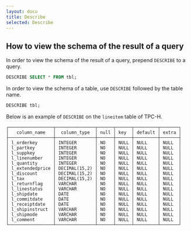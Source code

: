 ```yaml
---
layout: docu
title: Describe
selected: Describe
---
```


## How to view the schema of the result of a query

In order to view the schema of the result of a query, prepend `DESCRIBE` to a query.

```sql
DESCRIBE SELECT * FROM tbl;
```

In order to view the schema of a table, use `DESCRIBE` followed by the table name.

```sql
DESCRIBE tbl;
```

Below is an example of `DESCRIBE` on the `lineitem` table of TPC-H.

```
┌─────────────────┬───────────────┬──────┬──────┬─────────┬───────┐
│   column_name   │  column_type  │ null │ key  │ default │ extra │
├─────────────────┼───────────────┼──────┼──────┼─────────┼───────┤
│ l_orderkey      │ INTEGER       │ NO   │ NULL │ NULL    │ NULL  │
│ l_partkey       │ INTEGER       │ NO   │ NULL │ NULL    │ NULL  │
│ l_suppkey       │ INTEGER       │ NO   │ NULL │ NULL    │ NULL  │
│ l_linenumber    │ INTEGER       │ NO   │ NULL │ NULL    │ NULL  │
│ l_quantity      │ INTEGER       │ NO   │ NULL │ NULL    │ NULL  │
│ l_extendedprice │ DECIMAL(15,2) │ NO   │ NULL │ NULL    │ NULL  │
│ l_discount      │ DECIMAL(15,2) │ NO   │ NULL │ NULL    │ NULL  │
│ l_tax           │ DECIMAL(15,2) │ NO   │ NULL │ NULL    │ NULL  │
│ l_returnflag    │ VARCHAR       │ NO   │ NULL │ NULL    │ NULL  │
│ l_linestatus    │ VARCHAR       │ NO   │ NULL │ NULL    │ NULL  │
│ l_shipdate      │ DATE          │ NO   │ NULL │ NULL    │ NULL  │
│ l_commitdate    │ DATE          │ NO   │ NULL │ NULL    │ NULL  │
│ l_receiptdate   │ DATE          │ NO   │ NULL │ NULL    │ NULL  │
│ l_shipinstruct  │ VARCHAR       │ NO   │ NULL │ NULL    │ NULL  │
│ l_shipmode      │ VARCHAR       │ NO   │ NULL │ NULL    │ NULL  │
│ l_comment       │ VARCHAR       │ NO   │ NULL │ NULL    │ NULL  │
└─────────────────┴───────────────┴──────┴──────┴─────────┴───────┘
```
